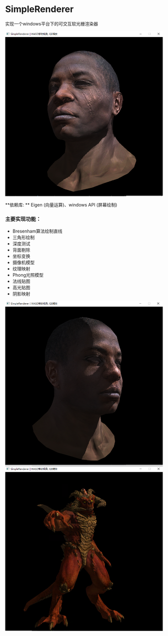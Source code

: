 # SimpleRenderer

实现一个windows平台下的可交互软光栅渲染器



<img src="images/african_head1.png" alt="african_head" style="zoom:80%;" />



**依赖库: ** Eigen (向量运算)、windows API (屏幕绘制)

### 主要实现功能：

* Bresenham算法绘制直线
* 三角形绘制
* 深度测试
* 背面剔除
* 坐标变换
* 摄像机模型
* 纹理映射
* Phong光照模型
* 法线贴图
* 高光贴图
* 阴影映射



<img src="images/african_head2.png" alt="african_head" style="zoom:80%;" />



<img src="images/diablo3_pose.png" alt="diablo3_pose" style="zoom:80%;" />
